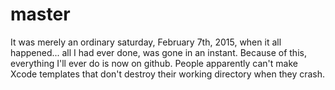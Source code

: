 # master
It was merely an ordinary saturday, February 7th, 2015, when it all happened... all I had ever done, was gone in an instant. Because of this, everything I'll ever do is now on github. People apparently can't make Xcode templates that don't destroy their working directory when they crash. 